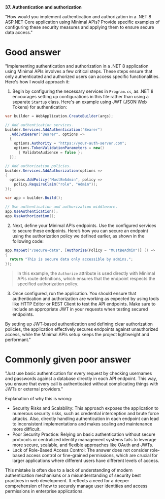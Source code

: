 **37. Authentication and authorization**

"How would you implement authentication and authorization in a .NET 8 ASP.NET Core application using Minimal APIs? Provide specific examples of configuring these security measures and applying them to ensure secure data access."

# Good answer

"Implementing authentication and authorization in a .NET 8 application using Minimal APIs involves a few critical steps. These steps ensure that only authenticated and authorized users can access specific functionalities. Here's how I would approach it:
1.	Begin by configuring the necessary services in `Program.cs`, as .NET 8 encourages setting up configurations in this file rather than using a separate `Startup` class. Here's an example using JWT (JSON Web Tokens) for authentication:
```cs
var builder = WebApplication.CreateBuilder(args);

// Add authentication services.
builder.Services.AddAuthentication("Bearer")
  .AddJwtBearer("Bearer", options =>
  {
    options.Authority = "https://your-auth-server.com";
    options.TokenValidationParameters = new()
      { ValidateAudience = false };
  });

// Add authorization policies.
builder.Services.AddAuthorization(options =>
{
  options.AddPolicy("MustBeAdmin", policy => 
    policy.RequireClaim("role", "Admin"));
});

var app = builder.Build();

// Use authentication and authorization middleware.
app.UseAuthentication();
app.UseAuthorization();
```

2.	Next, define your Minimal APIs endpoints. Use the configured services to secure these endpoints. Here’s how you can secure an endpoint using the authorization policy we defined earlier, as shown in the following code:
```cs
app.MapGet("/secure-data", [Authorize(Policy = "MustBeAdmin")] () =>
{
  return "This is secure data only accessible by admins.";
});
```

> In this example, the `Authorize` attribute is used directly with Minimal APIs route definitions, which ensures that the endpoint respects the specified authorization policy.

3.	Once configured, run the application. You should ensure that authentication and authorization are working as expected by using tools like HTTP Editor or REST Client to test the API endpoints. Make sure to include an appropriate JWT in your requests when testing secured endpoints.

By setting up JWT-based authentication and defining clear authorization policies, the application effectively secures endpoints against unauthorized access, while the Minimal APIs setup keeps the project lightweight and performant."

# Commonly given poor answer

"Just use basic authentication for every request by checking usernames and passwords against a database directly in each API endpoint. This way, you ensure that every call is authenticated without complicating things with JWTs or external providers."

Explanation of why this is wrong:
- Security Risks and Scalability: This approach exposes the application to numerous security risks, such as credential interception and brute force attacks. Also, directly handling authentication in each endpoint can lead to inconsistent implementations and makes scaling and maintenance more difficult.
- Poor Security Practice: Relying on basic authentication without secure protocols or centralized identity management systems fails to leverage more secure, scalable, and flexible approaches like OAuth and JWTs.
- Lack of Role-Based Access Control: The answer does not consider role-based access control or fine-grained permissions, which are crucial for larger applications where different users have different levels of access.

This mistake is often due to a lack of understanding of modern authentication mechanisms or a misunderstanding of security best practices in web development. It reflects a need for a deeper comprehension of how to securely manage user identities and access permissions in enterprise applications.

